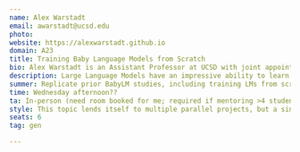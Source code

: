 ```yaml
---
name: Alex Warstadt
email: awarstadt@ucsd.edu
photo: 
website: https://alexwarstadt.github.io
domain: A23
title: Training Baby Language Models from Scratch
bio: Alex Warstadt is an Assistant Professor at UCSD with joint appointments in HDSI and the Department of Linguistics. He received his PhD in linguistics in 2022 from NYU under Samuel Bowman, and completed a postdoc in 2024 with Ryan Cotterell. Alex runs UCSD's Learning Meaning and Natural Language Lab (LeMN Lab) which is an interdisciplinary group that uses insights from linguistics to advance and interpret language models and uses advances in machine learning to answer scientific questions about the nature of language.
description: Large Language Models have an impressive ability to learn and use human language, but humans are still the state-of-the-art when it comes to learning language efficiently. We acquire language from 100 million words or less, whereas LLMs are now trained on 10s or *trillions* of words. The BabyLM Challenge (https://babylm.github.io/) is a competition centered around training small "BabyLMs" under constraints inspired by human language learning. The goal of a BabyLM submission is to train a model that learns language as data-efficiently as a human or that simulates properties of human learning and linguistic performance.
summer: Replicate prior BabyLM studies, including training LMs from scratch and evaluating, launching jobs on a UCSD supercomputer cluster such as Nautilus, and tracking training progress and sweeps over several days or weeks using weights and biases.
time: Wednesday afternoon??
ta: In-person (need room booked for me; required if mentoring >4 students in-person)
style: This topic lends itself to multiple parallel projects, but a single large project is acceptable as well depending on group size. PhD students in LeMN Lab will be encouraged to co-supervise  projects.
seats: 6
tag: gen

---
```

